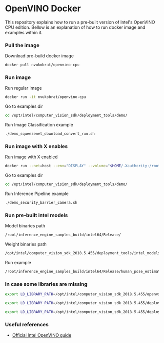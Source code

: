 # OpenVINO Docker
This repository explains how to run a pre-built version of Intel's OpenVINO CPU edition. Bellow is an explanation of how to run docker image and examples within it.

### Pull the image
Download pre-build docker image
```bash
docker pull nvukobrat/openvino-cpu
```

### Run image
Run regular image
```bash
docker run -it nvukobrat/openvino-cpu
```

Go to examples dir
```bash
cd /opt/intel/computer_vision_sdk/deployment_tools/demo/
```

Run Image Classification example
```bash
./demo_squeezenet_download_convert_run.sh
```

### Run image with X enables
Run image with X enabled
```bash
docker run --net=host --env="DISPLAY" --volume="$HOME/.Xauthority:/root/.Xauthority:rw" -it nvukobrat/openvino-cpu
```

Go to examples dir
```bash
cd /opt/intel/computer_vision_sdk/deployment_tools/demo/
```

Run Inference Pipeline example
```bash
./demo_security_barrier_camera.sh
```

### Run pre-built intel models
Model binaries path
```bash
/root/inference_engine_samples_build/intel64/Release/
```

Weight binaries path
```bash
/opt/intel/computer_vision_sdk_2018.5.455/deployment_tools/intel_models/
```

Run example
```bash
/root/inference_engine_samples_build/intel64/Release/human_pose_estimation_demo -i /tmp/segment_20170705151058_4322496_10_25.ts -m /opt/intel/computer_vision_sdk_2018.5.455/deployment_tools/intel_models/human-pose-estimation-0001/FP32/human-pose-estimation-0001.xml -d CPU
```


### In case some libraries are missing
```bash
export LD_LIBRARY_PATH=/opt/intel/computer_vision_sdk_2018.5.455/openvx/lib:$LD_LIBRARY_PATH
```

```bash
export LD_LIBRARY_PATH=/opt/intel/computer_vision_sdk_2018.5.455/deployment_tools/inference_engine/lib/ubuntu_18.04/intel64:$LD_LIBRARY_PATH
```

```bash
export LD_LIBRARY_PATH=/opt/intel/computer_vision_sdk_2018.5.455/deployment_tools/inference_engine/external/mkltiny_lnx/lib:$LD_LIBRARY_PATH
```

### Useful references
- [Official Intel OpenVINO guide](https://docs.openvinotoolkit.org/R5/_docs_install_guides_installing_openvino_docker.html)

